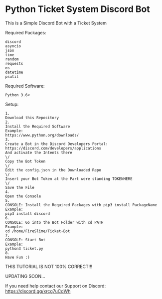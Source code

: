 # Python Ticket System Discord Bot
This is a Simple Discord Bot with a Ticket System

Required Packages:
```
discord
asyncio
json
time
random
requests
os
datetime
psutil
```
Required Software:
```
Python 3.6<
```

Setup:
```
1. 
Download this Repository
2.
Install the Required Software
Example:
https://www.python.org/downloads/
3.
Create a Bot in the Discord Developers Portal: 
https://discord.com/developers/applications 
And activate the Intents there
\/
Copy the Bot Token
\/
Edit the config.json in the Downloaded Repo
\/
Insert your Bot Token at the Part were standing TOKENHERE
\/
Save the File
4.
Open the Console
5.
CONSOLE: Install the Required Packages with pip3 install PackageName
Example:
pip3 install discord
6.
CONSOLE: Go into the Bot Folder with cd PATH 
Example:
cd /home/FireSlime/Ticket-Bot
7. 
CONSOLE: Start Bot
Example:
python3 ticket.py
8.
Have Fun :)
```


THIS TUTORIAL IS NOT 100% CORRECT!!!

UPDATING SOON...


If you need help contact our Support on Discord:
https://discord.gg/xrcg7uCdWh
